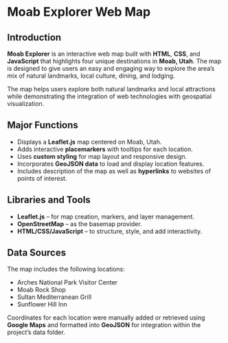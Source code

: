 # Moab Explorer Web Map

## Introduction
**Moab Explorer** is an interactive web map built with **HTML**, **CSS**, and **JavaScript** that highlights four unique destinations in **Moab, Utah**. The map is designed to give users an easy and engaging way to explore the area’s mix of natural landmarks, local culture, dining, and lodging.

The map helps users explore both natural landmarks and local attractions while demonstrating the integration of web technologies with geospatial visualization.
## Major Functions
- Displays a **Leaflet.js** map centered on Moab, Utah.  
- Adds interactive **placemarkers** with tooltips for each location.  
- Uses **custom styling** for map layout and responsive design.  
- Incorporates **GeoJSON data** to load and display location features.  
- Includes description of the map as well as **hyperlinks** to websites of points of interest.

## Libraries and Tools
- **Leaflet.js** – for map creation, markers, and layer management.  
- **OpenStreetMap** – as the basemap provider.  
- **HTML/CSS/JavaScript** – to structure, style, and add interactivity.  

## Data Sources
The map includes the following locations:
- Arches National Park Visitor Center  
- Moab Rock Shop  
- Sultan Mediterranean Grill  
- Sunflower Hill Inn

Coordinates for each location were manually added or retrieved using **Google Maps** and formatted into **GeoJSON** for integration within the project’s data folder.




